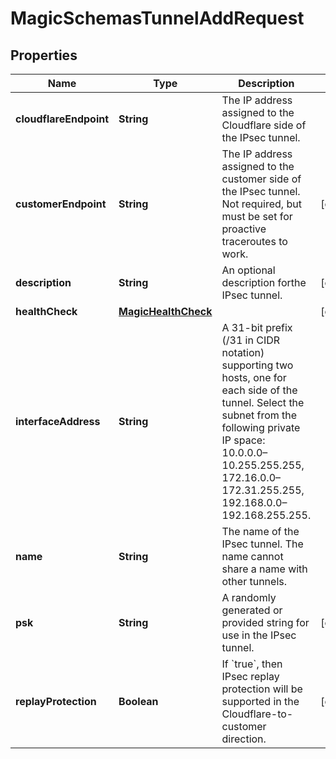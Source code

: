 

# MagicSchemasTunnelAddRequest


## Properties

| Name | Type | Description | Notes |
|------------ | ------------- | ------------- | -------------|
|**cloudflareEndpoint** | **String** | The IP address assigned to the Cloudflare side of the IPsec tunnel. |  |
|**customerEndpoint** | **String** | The IP address assigned to the customer side of the IPsec tunnel. Not required, but must be set for proactive traceroutes to work. |  [optional] |
|**description** | **String** | An optional description forthe IPsec tunnel. |  [optional] |
|**healthCheck** | [**MagicHealthCheck**](MagicHealthCheck.md) |  |  [optional] |
|**interfaceAddress** | **String** | A 31-bit prefix (/31 in CIDR notation) supporting two hosts, one for each side of the tunnel. Select the subnet from the following private IP space: 10.0.0.0–10.255.255.255, 172.16.0.0–172.31.255.255, 192.168.0.0–192.168.255.255. |  |
|**name** | **String** | The name of the IPsec tunnel. The name cannot share a name with other tunnels. |  |
|**psk** | **String** | A randomly generated or provided string for use in the IPsec tunnel. |  [optional] |
|**replayProtection** | **Boolean** | If &#x60;true&#x60;, then IPsec replay protection will be supported in the Cloudflare-to-customer direction. |  [optional] |



